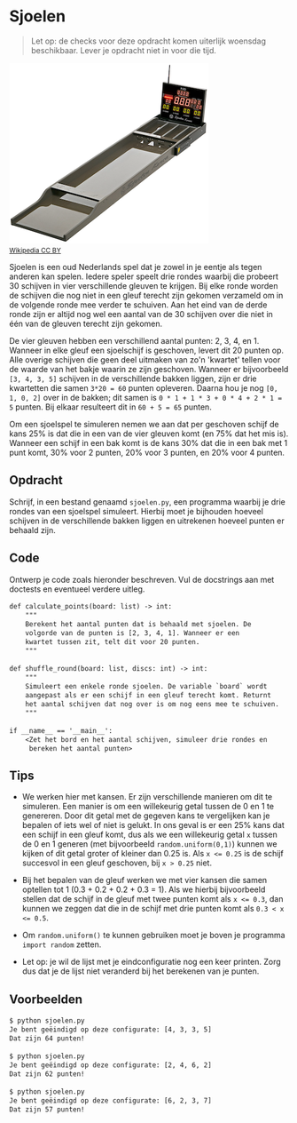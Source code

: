 # Sjoelen

> Let op: de checks voor deze opdracht komen uiterlijk woensdag beschikbaar. Lever je opdracht niet in voor die tijd.

![](sjoelbord.png)  
<small>[Wikipedia CC BY](https://commons.wikimedia.org/wiki/Category:Table_shuffleboard#/media/File:슐런보드_경기용.jpg)</small>

Sjoelen is een oud Nederlands spel dat je zowel in je eentje als tegen anderen kan spelen. Iedere speler speelt drie rondes waarbij die probeert 30 schijven in vier verschillende gleuven te krijgen. Bij elke ronde worden de schijven die nog niet in een gleuf terecht zijn gekomen verzameld om in de volgende ronde mee verder te schuiven. Aan het eind van de derde ronde zijn er altijd nog wel een aantal van de 30 schijven over die niet in één van de gleuven terecht zijn gekomen.

De vier gleuven hebben een verschillend aantal punten: 2, 3, 4, en 1. Wanneer in elke gleuf een sjoelschijf is geschoven, levert dit 20 punten op. Alle overige schijven die geen deel uitmaken van zo'n 'kwartet' tellen voor de waarde van het bakje waarin ze zijn geschoven.
Wanneer er bijvoorbeeld `[3, 4, 3, 5]` schijven in de verschillende bakken liggen, zijn er drie kwartetten die samen `3*20 = 60` punten opleveren. Daarna hou je nog `[0, 1, 0, 2]` over in de bakken; dit samen is `0 * 1 + 1 * 3 + 0 * 4 + 2 * 1 = 5` punten. Bij elkaar resulteert dit in `60 + 5 = 65` punten.

Om een sjoelspel te simuleren nemen we aan dat per geschoven schijf de kans 25% is dat die in een van de vier gleuven komt (en 75% dat het mis is).
Wanneer een schijf in een bak komt is de kans 30% dat die in een bak met 1 punt komt, 30% voor 2 punten, 20% voor 3 punten, en 20% voor 4 punten.

## Opdracht

Schrijf, in een bestand genaamd `sjoelen.py`, een programma waarbij je drie rondes van een sjoelspel simuleert. Hierbij moet je bijhouden hoeveel schijven in de verschillende bakken liggen en uitrekenen hoeveel punten er behaald zijn.

## Code

Ontwerp je code zoals hieronder beschreven. Vul de docstrings aan met doctests en eventueel verdere uitleg.

    def calculate_points(board: list) -> int:
        """
        Berekent het aantal punten dat is behaald met sjoelen. De
        volgorde van de punten is [2, 3, 4, 1]. Wanneer er een
        kwartet tussen zit, telt dit voor 20 punten.
        """

    def shuffle_round(board: list, discs: int) -> int:
        """
        Simuleert een enkele ronde sjoelen. De variable `board` wordt
        aangepast als er een schijf in een gleuf terecht komt. Returnt
        het aantal schijven dat nog over is om nog eens mee te schuiven.
        """

    if __name__ == '__main__':
        <Zet het bord en het aantal schijven, simuleer drie rondes en
         bereken het aantal punten>

## Tips

* We werken hier met kansen. Er zijn verschillende manieren om dit te simuleren. Een manier is om een willekeurig getal tussen de 0 en 1 te genereren. Door dit getal met de gegeven kans te vergelijken kan je bepalen of iets wel of niet is gelukt. In ons geval is er een 25% kans dat een schijf in een gleuf komt, dus als we een willekeurig getal `x` tussen de 0 en 1 generen (met bijvoorbeeld `random.uniform(0,1)`) kunnen we kijken of dit getal groter of kleiner dan 0.25 is. Als `x <= 0.25` is de schijf succesvol in een gleuf geschoven, bij `x > 0.25` niet.

* Bij het bepalen van de gleuf werken we met vier kansen die samen optellen tot 1 (0.3 + 0.2 + 0.2 + 0.3 = 1). Als we hierbij bijvoorbeeld stellen dat de schijf in de gleuf met twee punten komt als `x <= 0.3`, dan kunnen we zeggen dat die in de schijf met drie punten komt als `0.3 < x <= 0.5`.

* Om `random.uniform()` te kunnen gebruiken moet je boven je programma `import random` zetten.

* Let op: je wil de lijst met je eindconfiguratie nog een keer printen. Zorg dus dat je de lijst niet veranderd bij het berekenen van je punten.


## Voorbeelden

    $ python sjoelen.py
    Je bent geëindigd op deze configurate: [4, 3, 3, 5]
    Dat zijn 64 punten!

    $ python sjoelen.py
    Je bent geëindigd op deze configurate: [2, 4, 6, 2]
    Dat zijn 62 punten!

    $ python sjoelen.py
    Je bent geëindigd op deze configurate: [6, 2, 3, 7]
    Dat zijn 57 punten!
